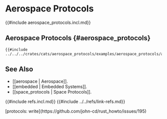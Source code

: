# Aerospace Protocols

{{#include aerospace_protocols.incl.md}}

## Aerospace Protocols {#aerospace_protocols}

```rust,editable
{{#include ../../../crates/cats/aerospace_protocols/examples/aerospace_protocols/aero_protocols.rs:example}}
```

## See Also

- [[aerospace | Aerospace]].
- [[embedded | Embedded Systems]].
- [[space_protocols | Space Protocols]].

{{#include refs.incl.md}}
{{#include ../../refs/link-refs.md}}

<div class="hidden">
[protocols: write](https://github.com/john-cd/rust_howto/issues/195)
</div>
